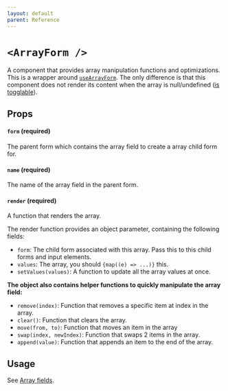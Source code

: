 ```yaml
---
layout: default
parent: Reference
---
```


# `<ArrayForm />`

A component that provides array manipulation functions and optimizations. This is a wrapper around [`useArrayForm`](/typed-react-form/reference/useArrayForm). The only difference is that this component does not render its content when the array is null/undefined ([is togglable](/typed-react-form/advanced/Toggling-a-field)).

## Props

#### `form` **(required)**

The parent form which contains the array field to create a array child form for.

#### `name` **(required)**

The name of the array field in the parent form.

#### `render` **(required)**

A function that renders the array.

The render function provides an object parameter, containing the following fields:

-   `form`: The child form associated with this array. Pass this to this child forms and input elements.
-   `values`: The array, you should `{map((e) => ...)}` this.
-   `setValues(values)`: A function to update all the array values at once.

**The object also contains helper functions to quickly manipulate the array field:**

-   `remove(index)`: Function that removes a specific item at index in the array.
-   `clear()`: Function that clears the array.
-   `move(from, to)`: Function that moves an item in the array
-   `swap(index, newIndex)`: Function that swaps 2 items in the array.
-   `append(value)`: Function that appends an item to the end of the array.

## Usage

See [Array fields](/typed-react-form/advanced/Array-fields).
